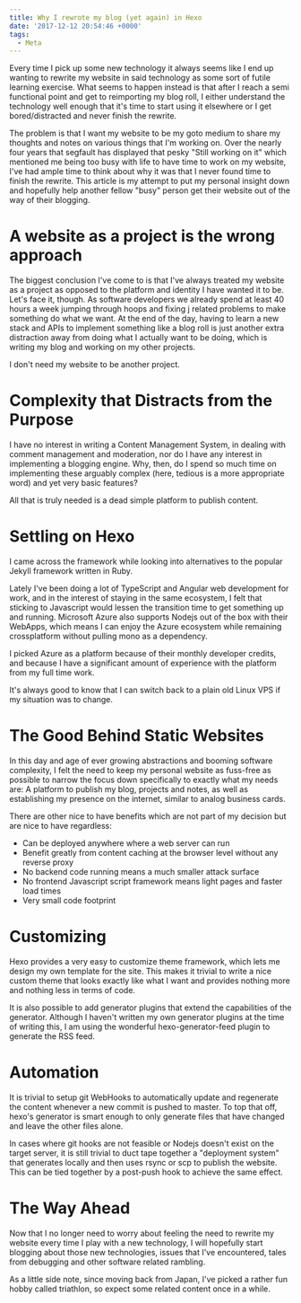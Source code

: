 ```yaml
---
title: Why I rewrote my blog (yet again) in Hexo
date: '2017-12-12 20:54:46 +0000'
tags:
  - Meta
---
```


Every time I pick up some new technology it always seems like I end up wanting
to rewrite my website in said technology as some sort of futile learning
exercise. What seems to happen instead is that after I reach a semi functional
point and get to reimporting my blog roll, I either understand the technology
well enough that it's time to start using it elsewhere or I get
bored/distracted and never finish the rewrite.

The problem is that I want my website to be my goto medium to share my thoughts
and notes on various things that I'm working on. Over the nearly four years
that segfault has displayed that pesky "Still working on it" which mentioned me
being too busy with life to have time to work on my website, I've had ample
time to think about why it was that I never found time to finish the rewrite.
This article is my attempt to put my personal insight down and hopefully help
another fellow "busy" person get their website out of the way of their
blogging.

# A website as a project is the wrong approach

The biggest conclusion I've come to is that I've always treated my website as a
project as opposed to the platform and identity I have wanted it to be. Let's
face it, though. As software developers we already spend at least 40 hours a
week jumping through hoops and fixing j related problems to make something do
what we want. At the end of the day, having to learn a new stack and APIs to
implement something like a blog roll is just another extra distraction away
from doing what I actually want to be doing, which is writing my blog and
working on my other projects.

I don't need my website to be another project.

# Complexity that Distracts from the Purpose

I have no interest in writing a Content Management System, in dealing with
comment management and moderation, nor do I have any interest in implementing a
blogging engine. Why, then, do I spend so much time on implementing these
arguably complex (here, tedious is a more appropriate word) and yet very basic
features?

All that is truly needed is a dead simple platform to publish content.

# Settling on Hexo

I came across the framework while looking into alternatives to the popular
Jekyll framework written in Ruby.

Lately I've been doing a lot of TypeScript and Angular web development for
work, and in the interest of staying in the same ecosystem, I felt that
sticking to Javascript would lessen the transition time to get something up and
running. Microsoft Azure also supports Nodejs out of the box with their
WebApps, which means I can enjoy the Azure ecosystem while remaining
crossplatform without pulling mono as a dependency.

I picked Azure as a platform because of their monthly developer credits, and
because I have a significant amount of experience with the platform from my
full time work.

It's always good to know that I can switch back to a plain old Linux VPS if my
situation was to change.

# The Good Behind Static Websites

In this day and age of ever growing abstractions and booming software
complexity, I felt the need to keep my personal website as fuss-free as
possible to narrow the focus down specifically to exactly what my needs are: A
platform to publish my blog, projects and notes, as well as establishing my
presence on the internet, similar to analog business cards.

There are other nice to have benefits which are not part of my decision but are
nice to have regardless:

- Can be deployed anywhere where a web server can run
- Benefit greatly from content caching at the browser level without any
  reverse proxy
- No backend code running means a much smaller attack surface
- No frontend Javascript script framework means light pages and faster load times
- Very small code footprint

# Customizing

Hexo provides a very easy to customize theme framework, which lets me design my
own template for the site. This makes it trivial to write a nice custom theme
that looks exactly like what I want and provides nothing more and nothing less
in terms of code.

It is also possible to add generator plugins that extend the capabilities of
the generator. Although I haven't written my own generator plugins at the time
of writing this, I am using the wonderful hexo-generator-feed plugin to
generate the RSS feed.

# Automation

It is trivial to setup git WebHooks to automatically update and regenerate the
content whenever a new commit is pushed to master. To top that off, hexo's
generator is smart enough to only generate files that have changed and leave
the other files alone.

In cases where git hooks are not feasible or Nodejs doesn't exist on the target
server, it is still trivial to duct tape together a "deployment system" that
generates locally and then uses rsync or scp to publish the website. This can
be tied together by a post-push hook to achieve the same effect.

# The Way Ahead

Now that I no longer need to worry about feeling the need to rewrite my website
every time I play with a new technology, I will hopefully start blogging about
those new technologies, issues that I've encountered, tales from debugging and
other software related rambling.

As a little side note, since moving back from Japan, I've picked a rather fun
hobby called triathlon, so expect some related content once in a while.

